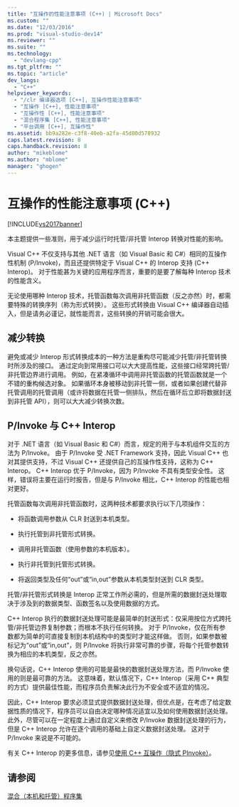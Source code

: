 ```yaml
---
title: "互操作的性能注意事项 (C++) | Microsoft Docs"
ms.custom: ""
ms.date: "12/03/2016"
ms.prod: "visual-studio-dev14"
ms.reviewer: ""
ms.suite: ""
ms.technology: 
  - "devlang-cpp"
ms.tgt_pltfrm: ""
ms.topic: "article"
dev_langs: 
  - "C++"
helpviewer_keywords: 
  - "/clr 编译器选项 [C++], 互操作性能注意事项"
  - "互操作 [C++], 性能注意事项"
  - "互操作性 [C++], 性能注意事项"
  - "混合程序集 [C++], 性能注意事项"
  - "平台调用 [C++], 互操作性"
ms.assetid: bb9a282e-c3f8-40eb-a2fa-45d80d578932
caps.latest.revision: 8
caps.handback.revision: 8
author: "mikeblome"
ms.author: "mblome"
manager: "ghogen"
---
```

# 互操作的性能注意事项 (C++)
[!INCLUDE[vs2017banner](../assembler/inline/includes/vs2017banner.md)]

本主题提供一些准则，用于减少运行时托管\/非托管 Interop 转换对性能的影响。  
  
 Visual C\+\+ 不仅支持与其他 .NET 语言（如 Visual Basic 和 C\#）相同的互操作性机制 \(P\/Invoke\)，而且还提供特定于 Visual C\+\+ 的 Interop 支持 \(C\+\+ Interop\)。  对于性能甚为关键的应用程序而言，重要的是要了解每种 Interop 技术的性能含义。  
  
 无论使用哪种 Interop 技术，托管函数每次调用非托管函数（反之亦然）时，都需要特殊的转换序列（称为形式转换）。  这些形式转换由 Visual C\+\+ 编译器自动插入，但是请务必谨记，就性能而言，这些转换的开销可能会很大。  
  
## 减少转换  
 避免或减少 Interop 形式转换成本的一种方法是重构尽可能减少托管\/非托管转换时所涉及的接口。  通过定向到常用接口可以大大提高性能，这些接口经常跨托管\/非托管边界进行调用。  例如，在紧凑循环中调用非托管函数的托管函数就是一个不错的重构候选对象。  如果循环本身被移动到非托管一侧，或者如果创建代替非托管调用的托管调用（或许将数据在托管一侧排队，然后在循环后立即将数据封送到非托管 API），则可以大大减少转换次数。  
  
## P\/Invoke 与 C\+\+ Interop  
 对于 .NET 语言（如 Visual Basic 和 C\#）而言，规定的用于与本机组件交互的方法为 P\/Invoke。  由于 P\/Invoke 受 .NET Framework 支持，因此 Visual C\+\+ 也对其提供支持，不过 Visual C\+\+ 还提供自己的互操作性支持，这称为 C\+\+ Interop。  C\+\+ Interop 优于 P\/Invoke，因为 P\/Invoke 不具有类型安全性。  这样，错误将主要在运行时报告，但是与 P\/Invoke 相比，C\+\+ Interop 的性能也相对更好。  
  
 托管函数每次调用非托管函数时，这两种技术都要求执行以下几项操作：  
  
-   将函数调用参数从 CLR 封送到本机类型。  
  
-   执行托管到非托管形式转换。  
  
-   调用非托管函数（使用参数的本机版本）。  
  
-   执行非托管到托管形式转换。  
  
-   将返回类型及任何“out”或“in,out”参数从本机类型封送到 CLR 类型。  
  
 托管\/非托管形式转换是 Interop 正常工作所必需的，但是所需的数据封送处理取决于涉及到的数据类型、函数签名以及使用数据的方式。  
  
 C\+\+ Interop 执行的数据封送处理可能是最简单的封送形式：仅采用按位方式跨托管\/非托管边界复制参数；而根本不执行任何转换。  对于 P\/Invoke，仅在所有参数都为简单的可直接复制到本机结构中的类型时才能这样做。  否则，如果参数被标记为“out”或“in,out”，则 P\/Invoke 将执行非常可靠的步骤，将每个托管参数转换为相应的本机类型，反之亦然。  
  
 换句话说，C\+\+ Interop 使用的可能是最快的数据封送处理方法，而 P\/Invoke 使用的则是最可靠的方法。  这意味着，默认情况下，C\+\+ Interop（采用 C\+\+ 典型的方式）提供最佳性能，而程序员负责解决此行为不安全或不适宜的情况。  
  
 因此，C\+\+ Interop 要求必须显式提供数据封送处理，但优点是，在考虑了给定数据性质的情况下，程序员可以自由决定哪种情况适宜以及如何使用数据封送处理。  此外，尽管可以在一定程度上通过自定义来修改 P\/Invoke 数据封送处理的行为，但是 C\+\+ Interop 允许在逐个调用的基础上自定义数据封送处理。  这对于 P\/Invoke 来说是不可能的。  
  
 有关 C\+\+ Interop 的更多信息，请参见[使用 C\+\+ 互操作（隐式 PInvoke）](../dotnet/using-cpp-interop-implicit-pinvoke.md)。  
  
## 请参阅  
 [混合（本机和托管）程序集](../dotnet/mixed-native-and-managed-assemblies.md)